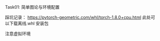 Task01: 简单图论与环境配置


踩坑记录：
https://pytorch-geometric.com/whl/torch-1.8.0+cpu.html
此处可以下载离线.whl 安装包

注意虚拟环境
